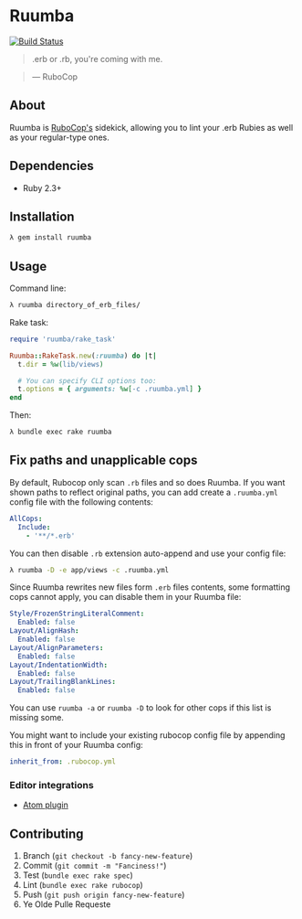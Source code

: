 Ruumba
======

[![Build Status](https://travis-ci.org/ericqweinstein/ruumba.svg?branch=master)](https://travis-ci.org/ericqweinstein/ruumba)

> .erb or .rb, you're coming with me.

> — RuboCop

## About
Ruumba is [RuboCop's](https://github.com/bbatsov/rubocop) sidekick, allowing you to lint your .erb Rubies as well as your regular-type ones.

## Dependencies
* Ruby 2.3+

## Installation
```bash
λ gem install ruumba
```

## Usage
Command line:

```bash
λ ruumba directory_of_erb_files/
```

Rake task:

```ruby
require 'ruumba/rake_task'

Ruumba::RakeTask.new(:ruumba) do |t|
  t.dir = %w(lib/views)

  # You can specify CLI options too:
  t.options = { arguments: %w[-c .ruumba.yml] }
end
```

Then:

```bash
λ bundle exec rake ruumba
```

## Fix paths and unapplicable cops

By default, Rubocop only scan `.rb` files and so does Ruumba. If you want shown
paths to reflect original paths, you can add create a `.ruumba.yml` config file
with the following contents:

```yaml
AllCops:
  Include:
    - '**/*.erb'
```

You can then disable `.rb` extension auto-append and use your config file:

```bash
λ ruumba -D -e app/views -c .ruumba.yml
```

Since Ruumba rewrites new files form `.erb` files contents, some formatting cops
cannot apply, you can disable them in your Ruumba file:

```yaml
Style/FrozenStringLiteralComment:
  Enabled: false
Layout/AlignHash:
  Enabled: false
Layout/AlignParameters:
  Enabled: false
Layout/IndentationWidth:
  Enabled: false
Layout/TrailingBlankLines:
  Enabled: false
```

You can use `ruumba -a` or `ruumba -D` to look for other cops if this list is
missing some.

You might want to include your existing rubocop config file by appending this in
front of your Ruumba config:

```yaml
inherit_from: .rubocop.yml
```

### Editor integrations

* [Atom plugin](https://github.com/vzamanillo/linter-ruumba)

## Contributing
1. Branch (`git checkout -b fancy-new-feature`)
2. Commit (`git commit -m "Fanciness!"`)
3. Test (`bundle exec rake spec`)
4. Lint (`bundle exec rake rubocop`)
5. Push (`git push origin fancy-new-feature`)
6. Ye Olde Pulle Requeste
